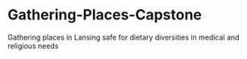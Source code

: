 # Gathering-Places-Capstone
Gathering places in Lansing safe for dietary diversities in medical and religious needs
